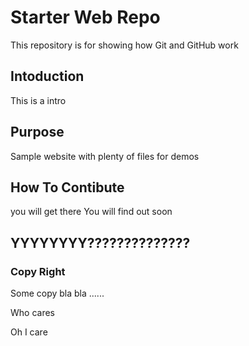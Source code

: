 # Starter Web Repo

This repository is for showing how Git and GitHub work

## Intoduction
This is a intro

## Purpose

Sample website with plenty of files for demos

## How To Contibute
you will get there
You will find out soon

## YYYYYYYY??????????????
### Copy Right
Some copy bla bla ......

Who cares

Oh I care
